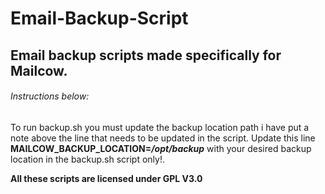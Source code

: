 # Email-Backup-Script
## Email backup scripts made specifically for Mailcow.

###### Instructions below:
To run backup.sh you must update the backup location path i have put a note above the line that needs to be updated in the script. Update this line **MAILCOW_BACKUP_LOCATION=_/opt/backup_** with your desired backup location in the backup.sh script only!.

**All these scripts are licensed under GPL V3.0**
